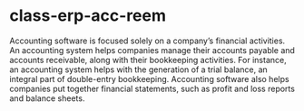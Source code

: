 # class-erp-acc-reem
 Accounting software is focused solely on a company’s financial activities. An accounting system helps companies manage their accounts payable and accounts receivable, along with their bookkeeping activities. For instance, an accounting system helps with the generation of a trial balance, an integral part of double-entry bookkeeping. Accounting software also helps companies put together financial statements, such as profit and loss reports and balance sheets.
